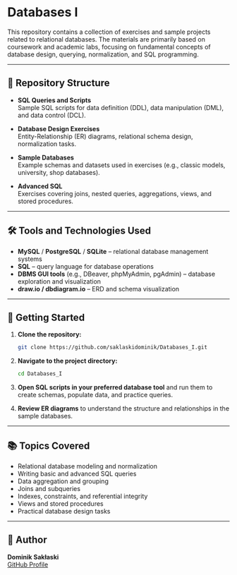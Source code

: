 # Databases I

This repository contains a collection of exercises and sample projects related to relational databases. The materials are primarily based on coursework and academic labs, focusing on fundamental concepts of database design, querying, normalization, and SQL programming.

---

## 📁 Repository Structure

- **SQL Queries and Scripts**  
  Sample SQL scripts for data definition (DDL), data manipulation (DML), and data control (DCL).

- **Database Design Exercises**  
  Entity-Relationship (ER) diagrams, relational schema design, normalization tasks.

- **Sample Databases**  
  Example schemas and datasets used in exercises (e.g., classic models, university, shop databases).

- **Advanced SQL**  
  Exercises covering joins, nested queries, aggregations, views, and stored procedures.

---

## 🛠️ Tools and Technologies Used

- **MySQL** / **PostgreSQL** / **SQLite** – relational database management systems
- **SQL** – query language for database operations
- **DBMS GUI tools** (e.g., DBeaver, phpMyAdmin, pgAdmin) – database exploration and visualization
- **draw.io / dbdiagram.io** – ERD and schema visualization

---

## 🚀 Getting Started

1. **Clone the repository:**
    ```bash
    git clone https://github.com/saklaskidominik/Databases_I.git
    ```

2. **Navigate to the project directory:**
    ```bash
    cd Databases_I
    ```

3. **Open SQL scripts in your preferred database tool** and run them to create schemas, populate data, and practice queries.

4. **Review ER diagrams** to understand the structure and relationships in the sample databases.

---

## 📚 Topics Covered

- Relational database modeling and normalization
- Writing basic and advanced SQL queries
- Data aggregation and grouping
- Joins and subqueries
- Indexes, constraints, and referential integrity
- Views and stored procedures
- Practical database design tasks

---

## 👤 Author

**Dominik Sakłaski**  
[GitHub Profile](https://github.com/saklaskidominik)
